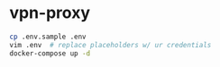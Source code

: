 # vpn-proxy

```bash
cp .env.sample .env
vim .env  # replace placeholders w/ ur credentials
docker-compose up -d
```
